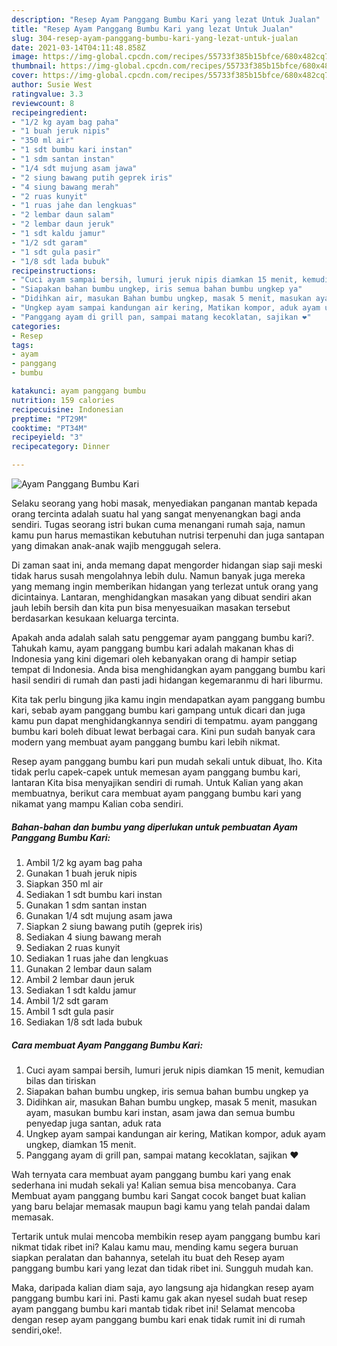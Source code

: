 ```yaml
---
description: "Resep Ayam Panggang Bumbu Kari yang lezat Untuk Jualan"
title: "Resep Ayam Panggang Bumbu Kari yang lezat Untuk Jualan"
slug: 304-resep-ayam-panggang-bumbu-kari-yang-lezat-untuk-jualan
date: 2021-03-14T04:11:48.858Z
image: https://img-global.cpcdn.com/recipes/55733f385b15bfce/680x482cq70/ayam-panggang-bumbu-kari-foto-resep-utama.jpg
thumbnail: https://img-global.cpcdn.com/recipes/55733f385b15bfce/680x482cq70/ayam-panggang-bumbu-kari-foto-resep-utama.jpg
cover: https://img-global.cpcdn.com/recipes/55733f385b15bfce/680x482cq70/ayam-panggang-bumbu-kari-foto-resep-utama.jpg
author: Susie West
ratingvalue: 3.3
reviewcount: 8
recipeingredient:
- "1/2 kg ayam bag paha"
- "1 buah jeruk nipis"
- "350 ml air"
- "1 sdt bumbu kari instan"
- "1 sdm santan instan"
- "1/4 sdt mujung asam jawa"
- "2 siung bawang putih geprek iris"
- "4 siung bawang merah"
- "2 ruas kunyit"
- "1 ruas jahe dan lengkuas"
- "2 lembar daun salam"
- "2 lembar daun jeruk"
- "1 sdt kaldu jamur"
- "1/2 sdt garam"
- "1 sdt gula pasir"
- "1/8 sdt lada bubuk"
recipeinstructions:
- "Cuci ayam sampai bersih, lumuri jeruk nipis diamkan 15 menit, kemudian bilas dan tiriskan"
- "Siapakan bahan bumbu ungkep, iris semua bahan bumbu ungkep ya"
- "Didihkan air, masukan Bahan bumbu ungkep, masak 5 menit, masukan ayam, masukan bumbu kari instan, asam jawa dan semua bumbu penyedap juga santan, aduk rata"
- "Ungkep ayam sampai kandungan air kering, Matikan kompor, aduk ayam ungkep, diamkan 15 menit."
- "Panggang ayam di grill pan, sampai matang kecoklatan, sajikan ❤️"
categories:
- Resep
tags:
- ayam
- panggang
- bumbu

katakunci: ayam panggang bumbu 
nutrition: 159 calories
recipecuisine: Indonesian
preptime: "PT29M"
cooktime: "PT34M"
recipeyield: "3"
recipecategory: Dinner

---
```



![Ayam Panggang Bumbu Kari](https://img-global.cpcdn.com/recipes/55733f385b15bfce/680x482cq70/ayam-panggang-bumbu-kari-foto-resep-utama.jpg)

Selaku seorang yang hobi masak, menyediakan panganan mantab kepada orang tercinta adalah suatu hal yang sangat menyenangkan bagi anda sendiri. Tugas seorang istri bukan cuma menangani rumah saja, namun kamu pun harus memastikan kebutuhan nutrisi terpenuhi dan juga santapan yang dimakan anak-anak wajib menggugah selera.

Di zaman  saat ini, anda memang dapat mengorder hidangan siap saji meski tidak harus susah mengolahnya lebih dulu. Namun banyak juga mereka yang memang ingin memberikan hidangan yang terlezat untuk orang yang dicintainya. Lantaran, menghidangkan masakan yang dibuat sendiri akan jauh lebih bersih dan kita pun bisa menyesuaikan masakan tersebut berdasarkan kesukaan keluarga tercinta. 



Apakah anda adalah salah satu penggemar ayam panggang bumbu kari?. Tahukah kamu, ayam panggang bumbu kari adalah makanan khas di Indonesia yang kini digemari oleh kebanyakan orang di hampir setiap tempat di Indonesia. Anda bisa menghidangkan ayam panggang bumbu kari hasil sendiri di rumah dan pasti jadi hidangan kegemaranmu di hari liburmu.

Kita tak perlu bingung jika kamu ingin mendapatkan ayam panggang bumbu kari, sebab ayam panggang bumbu kari gampang untuk dicari dan juga kamu pun dapat menghidangkannya sendiri di tempatmu. ayam panggang bumbu kari boleh dibuat lewat berbagai cara. Kini pun sudah banyak cara modern yang membuat ayam panggang bumbu kari lebih nikmat.

Resep ayam panggang bumbu kari pun mudah sekali untuk dibuat, lho. Kita tidak perlu capek-capek untuk memesan ayam panggang bumbu kari, lantaran Kita bisa menyajikan sendiri di rumah. Untuk Kalian yang akan membuatnya, berikut cara membuat ayam panggang bumbu kari yang nikamat yang mampu Kalian coba sendiri.

<!--inarticleads1-->

##### Bahan-bahan dan bumbu yang diperlukan untuk pembuatan Ayam Panggang Bumbu Kari:

1. Ambil 1/2 kg ayam bag paha
1. Gunakan 1 buah jeruk nipis
1. Siapkan 350 ml air
1. Sediakan 1 sdt bumbu kari instan
1. Gunakan 1 sdm santan instan
1. Gunakan 1/4 sdt mujung asam jawa
1. Siapkan 2 siung bawang putih (geprek iris)
1. Sediakan 4 siung bawang merah
1. Sediakan 2 ruas kunyit
1. Sediakan 1 ruas jahe dan lengkuas
1. Gunakan 2 lembar daun salam
1. Ambil 2 lembar daun jeruk
1. Sediakan 1 sdt kaldu jamur
1. Ambil 1/2 sdt garam
1. Ambil 1 sdt gula pasir
1. Sediakan 1/8 sdt lada bubuk




<!--inarticleads2-->

##### Cara membuat Ayam Panggang Bumbu Kari:

1. Cuci ayam sampai bersih, lumuri jeruk nipis diamkan 15 menit, kemudian bilas dan tiriskan
1. Siapakan bahan bumbu ungkep, iris semua bahan bumbu ungkep ya
1. Didihkan air, masukan Bahan bumbu ungkep, masak 5 menit, masukan ayam, masukan bumbu kari instan, asam jawa dan semua bumbu penyedap juga santan, aduk rata
1. Ungkep ayam sampai kandungan air kering, Matikan kompor, aduk ayam ungkep, diamkan 15 menit.
1. Panggang ayam di grill pan, sampai matang kecoklatan, sajikan ❤️




Wah ternyata cara membuat ayam panggang bumbu kari yang enak sederhana ini mudah sekali ya! Kalian semua bisa mencobanya. Cara Membuat ayam panggang bumbu kari Sangat cocok banget buat kalian yang baru belajar memasak maupun bagi kamu yang telah pandai dalam memasak.

Tertarik untuk mulai mencoba membikin resep ayam panggang bumbu kari nikmat tidak ribet ini? Kalau kamu mau, mending kamu segera buruan siapkan peralatan dan bahannya, setelah itu buat deh Resep ayam panggang bumbu kari yang lezat dan tidak ribet ini. Sungguh mudah kan. 

Maka, daripada kalian diam saja, ayo langsung aja hidangkan resep ayam panggang bumbu kari ini. Pasti kamu gak akan nyesel sudah buat resep ayam panggang bumbu kari mantab tidak ribet ini! Selamat mencoba dengan resep ayam panggang bumbu kari enak tidak rumit ini di rumah sendiri,oke!.

